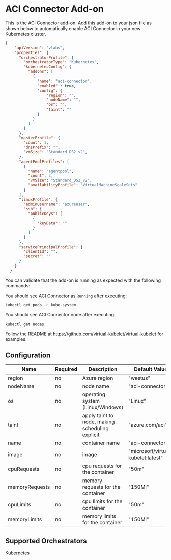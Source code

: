 # ACI Connector Add-on


This is the ACI Connector add-on.  Add this add-on to your json file as shown below to automatically enable ACI Connector in your new Kubernetes cluster.

```json
{
    "apiVersion": "vlabs",
    "properties": {
      "orchestratorProfile": {
        "orchestratorType": "Kubernetes",
        "kubernetesConfig": {
          "addons": [
            {
              "name": "aci-connector",
              "enabled" : true,
              "config": {
                  "region": "",
                  "nodeName": "",
                  "os": "",
                  "taint": ""
              }
            }
          ]
        }
      },
      "masterProfile": {
        "count": 1,
        "dnsPrefix": "",
        "vmSize": "Standard_DS2_v2",
      },
      "agentPoolProfiles": [
        {
          "name": "agentpool",
          "count": 3,
          "vmSize": "Standard_DS2_v2",
          "availabilityProfile": "VirtualMachineScaleSets"
        }
      ],
      "linuxProfile": {
        "adminUsername": "azureuser",
        "ssh": {
          "publicKeys": [
            {
              "keyData": ""
            }
          ]
        }
      },
      "servicePrincipalProfile": {
        "clientId": "",
        "secret": ""
      }
    }
  }

```

You can validate that the add-on is running as expected with the following commands:

You should see ACI Connector as `Running` after executing:

```bash
kubectl get pods -n kube-system
```

You should see ACI Connector node after executing:

```bash
kubectl get nodes
```

Follow the README at https://github.com/virtual-kubelet/virtual-kubelet for examples.

## Configuration

|Name|Required|Description|Default Value|
|---|---|---|---|
|region|no|Azure region|"westus"|
|nodeName|no|node name|"aci-connector"|
|os|no|operating system (Linux/Windows)|"Linux"|
|taint|no|apply taint to node, making scheduling explicit|"azure.com/aci"|
|name|no|container name|"aci-connector"|
|image|no|image|"microsoft/virtual-kubelet:latest"|
|cpuRequests|no|cpu requests for the container|"50m"|
|memoryRequests|no|memory requests for the container|"150Mi"|
|cpuLimits|no|cpu limits for the container|"50m"|
|memoryLimits|no|memory limits for the container|"150Mi"|

## Supported Orchestrators

Kubernetes